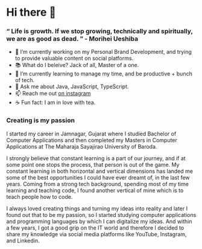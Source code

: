 # Hi there 👋

### “ Life is growth. If we stop growing, technically and spiritually, we are as good as dead. ” - Morihei Ueshiba

- 🔭 I’m currently working on my Personal Brand Development, and trying to provide valuable content on social platforms.
- 📚 What do I beleive? Jack of all, Master of a one.
- 🌱 I’m currently learning to manage my time, and be productive + bunch of tech.
- 💬 Ask me about Java, JavaScript, TypeScript.
- 📫 Reach me out [on instagram](https://www.instagram.com/aditya.developer/)
- ☕ Fun fact: I am in love with tea.

### Creating is my passion
I started my career in Jamnagar, Gujarat where I studied Bachelor of Computer Applications and then completed my Masters in Computer Applications at The Maharaja Sayajirao University of Baroda.

I strongly believe that constant learning is a part of our journey, and if at some point one stops the process, that person is out of the game. My constant learning in both horizontal and vertical dimensions has landed me some of the best opportunities I could have ever dreamt of, in the last few years. Coming from a strong tech background, spending most of my time learning and teaching code, I found another vertical of mine which is to teach people how to code.

I always loved creating things and turning my ideas into reality and later I found out that to be my passion, so I started studying computer applications and programming languages by which I can digitalize my ideas. And within a few years, I got a good grip on the IT world and therefore I decided to share my knowledge via social media platforms like YouTube, Instagram, and Linkedin.
